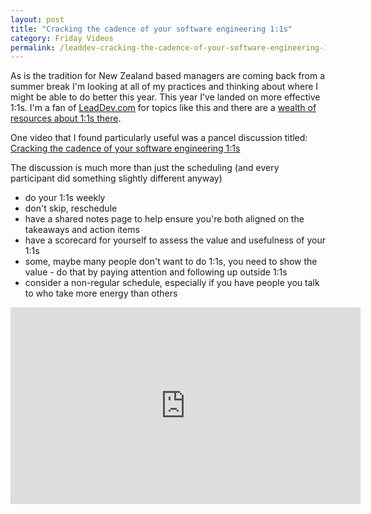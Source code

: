 ```yaml
---
layout: post
title: "Cracking the cadence of your software engineering 1:1s"
category: Friday Videos
permalink: /leaddev-cracking-the-cadence-of-your-software-engineering-1-to-1s
---
```


As is the tradition for  New Zealand based managers are coming back from a summer break I'm looking at all of my practices and thinking about where I might be able to do better this year. This year I've landed on more effective 1:1s. I'm a fan of [LeadDev.com](https://leaddev.com) for topics like this and there are a [wealth of resources about 1:1s there](https://leaddev.com/category/11s).

One video that I found particularly useful was a pancel discussion titled: [Cracking the cadence of your software engineering 1:1s](https://www.youtube.com/watch?v=a7RlVUcCLNg)

The discussion is much more than just the scheduling (and every participant did something slightly different anyway)

* do your 1:1s weekly
* don't skip, reschedule
* have a shared notes page to help ensure you're both aligned on the takeaways and action items
* have a scorecard for yourself to assess the value and usefulness of your 1:1s
* some, maybe many people don't want to do 1:1s, you need to show the value - do that by paying attention and following up outside 1:1s
* consider a non-regular schedule, especially if you have people you talk to who take more energy than others

<iframe width="560" height="315" src="https://www.youtube-nocookie.com/embed/a7RlVUcCLNg" title="YouTube video player" frameborder="0" allow="accelerometer; autoplay; clipboard-write; encrypted-media; gyroscope; picture-in-picture; web-share" allowfullscreen></iframe>
